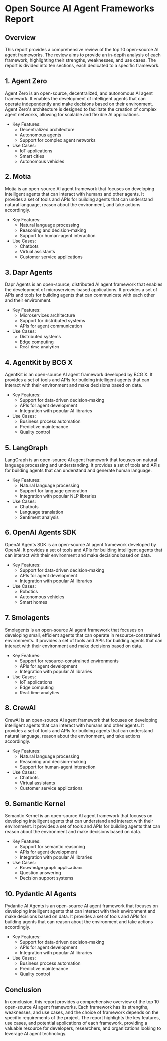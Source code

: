 Open Source AI Agent Frameworks Report
======================================

Overview
--------

This report provides a comprehensive review of the top 10 open-source AI agent frameworks. The review aims to provide an in-depth analysis of each framework, highlighting their strengths, weaknesses, and use cases. The report is divided into ten sections, each dedicated to a specific framework.

**1. Agent Zero**
---------------

Agent Zero is an open-source, decentralized, and autonomous AI agent framework. It enables the development of intelligent agents that can operate independently and make decisions based on their environment. Agent Zero's architecture is designed to facilitate the creation of complex agent networks, allowing for scalable and flexible AI applications.

* Key Features:
	+ Decentralized architecture
	+ Autonomous agents
	+ Support for complex agent networks
* Use Cases:
	+ IoT applications
	+ Smart cities
	+ Autonomous vehicles

**2. Motia**
----------

Motia is an open-source AI agent framework that focuses on developing intelligent agents that can interact with humans and other agents. It provides a set of tools and APIs for building agents that can understand natural language, reason about the environment, and take actions accordingly.

* Key Features:
	+ Natural language processing
	+ Reasoning and decision-making
	+ Support for human-agent interaction
* Use Cases:
	+ Chatbots
	+ Virtual assistants
	+ Customer service applications

**3. Dapr Agents**
-------------

Dapr Agents is an open-source, distributed AI agent framework that enables the development of microservices-based applications. It provides a set of APIs and tools for building agents that can communicate with each other and their environment.

* Key Features:
	+ Microservices architecture
	+ Support for distributed systems
	+ APIs for agent communication
* Use Cases:
	+ Distributed systems
	+ Edge computing
	+ Real-time analytics

**4. AgentKit by BCG X**
-----------------------

AgentKit is an open-source AI agent framework developed by BCG X. It provides a set of tools and APIs for building intelligent agents that can interact with their environment and make decisions based on data.

* Key Features:
	+ Support for data-driven decision-making
	+ APIs for agent development
	+ Integration with popular AI libraries
* Use Cases:
	+ Business process automation
	+ Predictive maintenance
	+ Quality control

**5. LangGraph**
-------------

LangGraph is an open-source AI agent framework that focuses on natural language processing and understanding. It provides a set of tools and APIs for building agents that can understand and generate human language.

* Key Features:
	+ Natural language processing
	+ Support for language generation
	+ Integration with popular NLP libraries
* Use Cases:
	+ Chatbots
	+ Language translation
	+ Sentiment analysis

**6. OpenAI Agents SDK**
----------------------

OpenAI Agents SDK is an open-source AI agent framework developed by OpenAI. It provides a set of tools and APIs for building intelligent agents that can interact with their environment and make decisions based on data.

* Key Features:
	+ Support for data-driven decision-making
	+ APIs for agent development
	+ Integration with popular AI libraries
* Use Cases:
	+ Robotics
	+ Autonomous vehicles
	+ Smart homes

**7. Smolagents**
-------------

Smolagents is an open-source AI agent framework that focuses on developing small, efficient agents that can operate in resource-constrained environments. It provides a set of tools and APIs for building agents that can interact with their environment and make decisions based on data.

* Key Features:
	+ Support for resource-constrained environments
	+ APIs for agent development
	+ Integration with popular AI libraries
* Use Cases:
	+ IoT applications
	+ Edge computing
	+ Real-time analytics

**8. CrewAI**
------------

CrewAI is an open-source AI agent framework that focuses on developing intelligent agents that can interact with humans and other agents. It provides a set of tools and APIs for building agents that can understand natural language, reason about the environment, and take actions accordingly.

* Key Features:
	+ Natural language processing
	+ Reasoning and decision-making
	+ Support for human-agent interaction
* Use Cases:
	+ Chatbots
	+ Virtual assistants
	+ Customer service applications

**9. Semantic Kernel**
-------------------

Semantic Kernel is an open-source AI agent framework that focuses on developing intelligent agents that can understand and interact with their environment. It provides a set of tools and APIs for building agents that can reason about the environment and make decisions based on data.

* Key Features:
	+ Support for semantic reasoning
	+ APIs for agent development
	+ Integration with popular AI libraries
* Use Cases:
	+ Knowledge graph applications
	+ Question answering
	+ Decision support systems

**10. Pydantic AI Agents**
-------------------------

Pydantic AI Agents is an open-source AI agent framework that focuses on developing intelligent agents that can interact with their environment and make decisions based on data. It provides a set of tools and APIs for building agents that can reason about the environment and take actions accordingly.

* Key Features:
	+ Support for data-driven decision-making
	+ APIs for agent development
	+ Integration with popular AI libraries
* Use Cases:
	+ Business process automation
	+ Predictive maintenance
	+ Quality control

Conclusion
----------

In conclusion, this report provides a comprehensive overview of the top 10 open-source AI agent frameworks. Each framework has its strengths, weaknesses, and use cases, and the choice of framework depends on the specific requirements of the project. The report highlights the key features, use cases, and potential applications of each framework, providing a valuable resource for developers, researchers, and organizations looking to leverage AI agent technology.